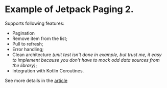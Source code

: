 # Example of Jetpack Paging 2.

Supports following features:
* Pagination 
* Remove item from the list;
* Pull to refresh;
* Error handling;
* Clean architecture
_(unit test isn't done in example, but trust me, it easy to implement because you don't have to mock odd data sources from the library)_;
* Integration with Kotlin Coroutines.

See more details in the [article](https://vadzimv.dev/2020/04/05/dont-use-jetpack-pagination.html)
